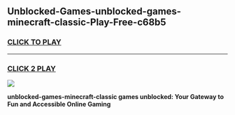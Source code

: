 
## Unblocked-Games-unblocked-games-minecraft-classic-Play-Free-c68b5
<h3>
<a href="https://premium76.site?title=unblocked-games-minecraft-classic&ref=18A1">CLICK TO PLAY</a></h3>
<hr>

<h3>
<a href="https://premium76.site?title=unblocked-games-minecraft-classic&ref=18A1">CLICK 2 PLAY</a>
  
</h3>

<a href="https://premium76.site?title=unblocked-games-minecraft-classic&ref=18A1"><img src="https://clearcache.store/games.png"></a>


**unblocked-games-minecraft-classic games unblocked: Your Gateway to Fun and Accessible Online Gaming**
